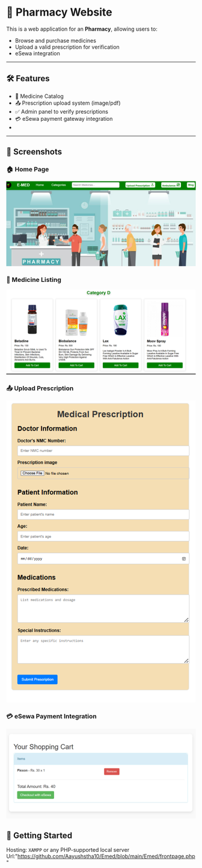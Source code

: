 # 💊  Pharmacy Website

This is a  web application for an **Pharmacy**, allowing users to:
- Browse and purchase medicines
- Upload a valid prescription for verification
- eSewa integration

---

## 🛠️ Features

- 🧾 Medicine Catalog 
- 📤 Prescription upload system (image/pdf)
- ✅ Admin panel to verify prescriptions
- 💳 eSewa payment gateway integration
- 
---

## 📸 Screenshots

### 🏠 Home Page
![Home Page](fontss.png)

### 🛒 Medicine Listing
![Medicines](med.png)

### 📤 Upload Prescription
![Prescription Upload](pres.png)

### 💳 eSewa Payment Integration
![eSewa Payment](esewa.png)

## 🚀 Getting Started
Hosting: `XAMPP` or any PHP-supported local server
Url:"https://github.com/Aayushstha10/Emed/blob/main/Emed/frontpage.php"
